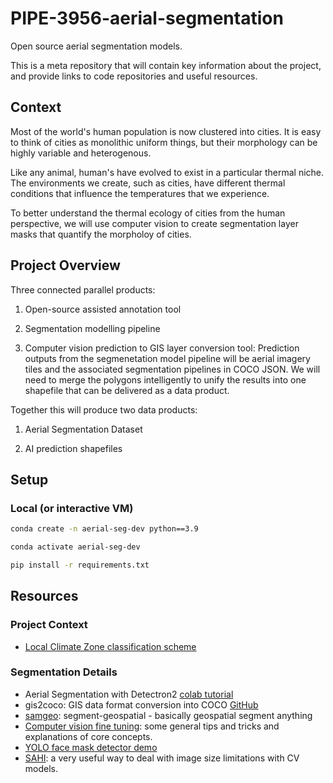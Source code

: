 # PIPE-3956-aerial-segmentation
Open source aerial segmentation models.

This is a meta repository that will contain key information about the project, and provide links to code repositories and useful resources.

## Context

Most of the world's human population is now clustered into cities. It is easy to think of cities as monolithic uniform things, but their morphology can be highly variable and heterogenous. 

Like any animal, human's have evolved to exist in a particular thermal niche. The environments we create, such as cities, have different thermal conditions that influence the temperatures that we experience. 

To better understand the thermal ecology of cities from the human perspective, we will use computer vision to create segmentation layer masks that quantify the morpholoy of cities.

## Project Overview

Three connected parallel products:

1. Open-source assisted annotation tool

2. Segmentation modelling pipeline

3. Computer vision prediction to GIS layer conversion tool: Prediction outputs from the segmenetation model pipeline will be aerial imagery tiles and the associated segmentation pipelines in COCO JSON. We will need to merge the polygons intelligently to unify the results into one shapefile that can be delivered as a data product.

Together this will produce two data products:

1. Aerial Segmentation Dataset

2. AI prediction shapefiles

## Setup

### Local (or interactive VM)

```bash
conda create -n aerial-seg-dev python==3.9

conda activate aerial-seg-dev

pip install -r requirements.txt
```

## Resources

### Project Context
- [Local Climate Zone classification scheme](https://journals.ametsoc.org/view/journals/bams/93/12/bams-d-11-00019.1.xml)

### Segmentation Details

- Aerial Segmentation with Detectron2 [colab tutorial](https://colab.research.google.com/drive/1xijyRU_t5SbWGlkZoTF94kaBKIWgX_Ul?usp=sharing)
- gis2coco: GIS data format conversion into COCO [GitHub](https://github.com/hlydecker/gis2coco)
- [samgeo](https://samgeo.gishub.org/): segment-geospatial - basically geospatial segment anything
- [Computer vision fine tuning](https://github.com/Sydney-Informatics-Hub/computer-vision-fine-tuning): some general tips and tricks and explanations of core concepts.
- [YOLO face mask detector demo](https://github.com/Sydney-Informatics-Hub/cv-demo)
- [SAHI](https://github.com/obss/sahi): a very useful way to deal with image size limitations with CV models.
